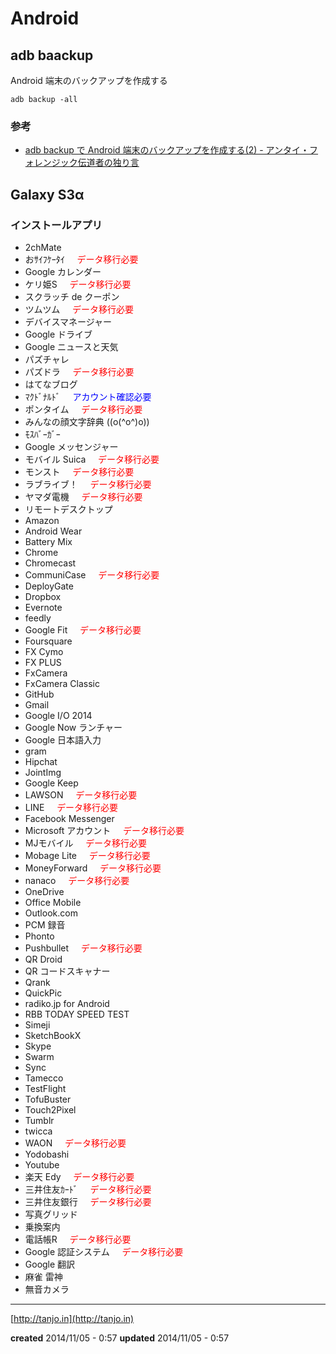 # Android

## adb baackup

Android 端末のバックアップを作成する

```
adb backup -all
```

### 参考

- [adb backup で Android 端末のバックアップを作成する(2) - アンタイ・フォレンジック伝道者の独り言](http://port139.hatenablog.com/entry/2014/07/16/061644)

## Galaxy S3α

### インストールアプリ

- 2chMate
- おｻｲﾌｹｰﾀｲ &nbsp;&nbsp;&nbsp; <font color="red">データ移行必要</font>
- Google カレンダー
- ケリ姫S &nbsp;&nbsp;&nbsp; <font color="red">データ移行必要</font>
- スクラッチ de クーポン
- ツムツム &nbsp;&nbsp;&nbsp; <font color="red">データ移行必要</font>
- デバイスマネージャー
- Google ドライブ
- Google ニュースと天気
- パズチャレ
- パズドラ &nbsp;&nbsp;&nbsp; <font color="red">データ移行必要</font>
- はてなブログ
- ﾏｸﾄﾞﾅﾙﾄﾞ &nbsp;&nbsp;&nbsp; <font color="blue">アカウント確認必要</font>
- ポンタイム &nbsp;&nbsp;&nbsp; <font color="red">データ移行必要</font>
- みんなの顔文字辞典 ((o(^o^)o))
- ﾓｽﾊﾞｰｶﾞｰ
- Google メッセンジャー
- モバイル Suica &nbsp;&nbsp;&nbsp; <font color="red">データ移行必要</font>
- モンスト &nbsp;&nbsp;&nbsp; <font color="red">データ移行必要</font>
- ラブライブ！ &nbsp;&nbsp;&nbsp; <font color="red">データ移行必要</font>
- ヤマダ電機 &nbsp;&nbsp;&nbsp; <font color="red">データ移行必要</font>
- リモートデスクトップ
- Amazon
- Android Wear
- Battery Mix
- Chrome
- Chromecast
- CommuniCase &nbsp;&nbsp;&nbsp; <font color="red">データ移行必要</font>
- DeployGate
- Dropbox
- Evernote
- feedly
- Google Fit &nbsp;&nbsp;&nbsp; <font color="red">データ移行必要</font>
- Foursquare
- FX Cymo
- FX PLUS
- FxCamera
- FxCamera Classic
- GitHub
- Gmail
- Google I/O 2014
- Google Now ランチャー
- Google 日本語入力
- gram
- Hipchat
- JointImg
- Google Keep
- LAWSON &nbsp;&nbsp;&nbsp; <font color="red">データ移行必要</font>
- LINE &nbsp;&nbsp;&nbsp; <font color="red">データ移行必要</font>
- Facebook Messenger
- Microsoft アカウント &nbsp;&nbsp;&nbsp; <font color="red">データ移行必要</font>
- MJモバイル &nbsp;&nbsp;&nbsp; <font color="red">データ移行必要</font>
- Mobage Lite &nbsp;&nbsp;&nbsp; <font color="red">データ移行必要</font>
- MoneyForward &nbsp;&nbsp;&nbsp; <font color="red">データ移行必要</font>
- nanaco &nbsp;&nbsp;&nbsp; <font color="red">データ移行必要</font>
- OneDrive
- Office Mobile
- Outlook.com
- PCM 録音
- Phonto
- Pushbullet &nbsp;&nbsp;&nbsp; <font color="red">データ移行必要</font>
- QR Droid
- QR コードスキャナー
- Qrank
- QuickPic
- radiko.jp for Android
- RBB TODAY SPEED TEST
- Simeji
- SketchBookX
- Skype
- Swarm
- Sync
- Tamecco
- TestFlight
- TofuBuster
- Touch2Pixel
- Tumblr
- twicca
- WAON &nbsp;&nbsp;&nbsp; <font color="red">データ移行必要</font>
- Yodobashi
- Youtube
- 楽天 Edy &nbsp;&nbsp;&nbsp; <font color="red">データ移行必要</font>
- 三井住友ｶｰﾄﾞ &nbsp;&nbsp;&nbsp; <font color="red">データ移行必要</font>
- 三井住友銀行 &nbsp;&nbsp;&nbsp; <font color="red">データ移行必要</font>
- 写真グリッド
- 乗換案内
- 電話帳R &nbsp;&nbsp;&nbsp; <font color="red">データ移行必要</font>
- Google 認証システム &nbsp;&nbsp;&nbsp; <font color="red">データ移行必要</font>
- Google 翻訳
- 麻雀 雷神
- 無音カメラ

---

[http://tanjo.in](http://tanjo.in)

**created** 2014/11/05 - 0:57
**updated** 2014/11/05 - 0:57
